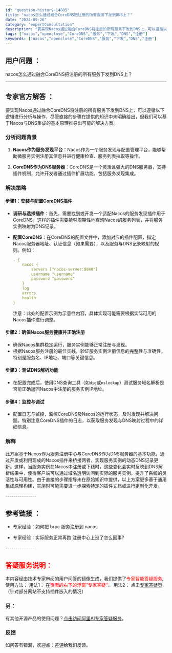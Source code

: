 ```yaml
---
id: "question-history-14885"
title: "nacos怎么通过融合CoreDNS把注册的所有服务下发到DNS上？"
date: "2024-09-26"
category: "expertConsultation"
description: "要实现Nacos通过融合CoreDNS将注册的所有服务下发到DNS上，可以遵循以下逻辑进行分析与操作，尽管直接的步骤在提供的知识中未明确给出，但我们可以基于Nacos与DNS集成的基本原理推导出可能的解决方案。### 分析问题背景1. **Nacos作为服务发现平台**：Nacos作为一个服务发现与"
tags: ["nacos","openclose","CoreDNS","服务","下发","DNS","注册"]
keywords: ["nacos","openclose","CoreDNS","服务","下发","DNS","注册"]
---
```


## 用户问题 ： 
 nacos怎么通过融合CoreDNS把注册的所有服务下发到DNS上？  

---------------
## 专家官方解答 ：

要实现Nacos通过融合CoreDNS将注册的所有服务下发到DNS上，可以遵循以下逻辑进行分析与操作，尽管直接的步骤在提供的知识中未明确给出，但我们可以基于Nacos与DNS集成的基本原理推导出可能的解决方案。

### 分析问题背景

1. **Nacos作为服务发现平台**：Nacos作为一个服务发现与配置管理平台，能够帮助微服务实例注册其信息并进行健康检查、服务列表拉取等操作。
   
2. **CoreDNS作为DNS服务器**：CoreDNS是一个灵活且强大的DNS服务器，支持插件机制，允许开发者通过插件扩展功能，包括服务发现集成。

### 解决策略

#### 步骤1：安装与配置CoreDNS插件

- **调研与选择插件**：首先，需要找到或开发一个适配Nacos的服务发现插件用于CoreDNS。这样的插件需要能够周期性地查询Nacos的服务列表，并将服务实例映射为DNS记录。

- **配置CoreDNS**：在CoreDNS的配置文件中，添加对应的插件配置，指定Nacos服务器地址、认证信息（如果需要），以及服务与DNS记录映射的规则。例如：

    ```yaml
    . {
        nacos {
            servers ["nacos-server:8848"]
            username "username"
            password "password"
        }
        log
        errors
        health
    }
    ```

    注意：此处的配置示例为示意性内容，具体实现可能需要根据实际可用的Nacos插件进行调整。

#### 步骤2：确保Nacos服务健康并正确注册

- 确保Nacos集群稳定运行，服务实例能够正常注册与发现。
- 根据Nacos服务注册的最佳实践，验证服务实例注册信息的完整性与准确性，特别是服务名、IP地址、端口等关键信息。

#### 步骤3：测试DNS解析功能

- 在配置完成后，使用DNS查询工具（如`dig`或`nslookup`）测试服务域名解析是否能正确返回Nacos中注册的服务实例IP地址。

#### 步骤4：监控与调试

- 配置日志与监控，监控CoreDNS及Nacos的运行状态，及时发现并解决问题。特别注意CoreDNS插件的日志，以获取服务发现与DNS映射过程中的详细信息。

### 解释

此方案基于Nacos作为服务注册中心与CoreDNS作为DNS服务器的基本功能，通过开发或利用现成的Nacos插件来桥接两者，实现服务实例的动态DNS记录更新。这样，当服务实例在Nacos中注册或下线时，这些变化会实时反映到DNS解析结果中，使得客户端可以通过域名透明访问到实际的服务实例，提升了系统的灵活性与可用性。由于直接的步骤指导未在原始知识中提供，以上方案更多基于通用集成原理构建，实施时可能需要进一步探索特定的插件文档或进行定制化开发。


<font color="#949494">---------------</font> 


## 参考链接 ：

* 专家经验：如何把 brpc 服务注册到 nacos 
 
 * 专家经验：实际服务正常再跑 注册中心上没了怎么回事? 


 <font color="#949494">---------------</font> 
 


## <font color="#FF0000">答疑服务说明：</font> 

本内容经由技术专家审阅的用户问答的镜像生成，我们提供了<font color="#FF0000">专家智能答疑服务</font>,使用方法：
用法1： 在<font color="#FF0000">页面的右下的浮窗”专家答疑“</font>。
用法2： 点击[专家答疑页](https://answer.opensource.alibaba.com/docs/intro)（针对部分网站不支持插件嵌入的情况）
### 另：


有其他开源产品的使用问题？[点击访问阿里AI专家答疑服务](https://answer.opensource.alibaba.com/docs/intro)。
### 反馈
如问答有错漏，欢迎点：[差评](https://ai.nacos.io/user/feedbackByEnhancerGradePOJOID?enhancerGradePOJOId=14908)给我们反馈。
